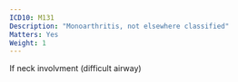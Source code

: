 ```yaml
---
ICD10: M131
Description: "Monoarthritis, not elsewhere classified"
Matters: Yes
Weight: 1
---
```

If neck involvment (difficult airway)
